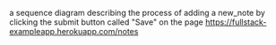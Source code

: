 a sequence diagram describing the process of adding a new_note by clicking the submit button called "Save"
on the page https://fullstack-exampleapp.herokuapp.com/notes
